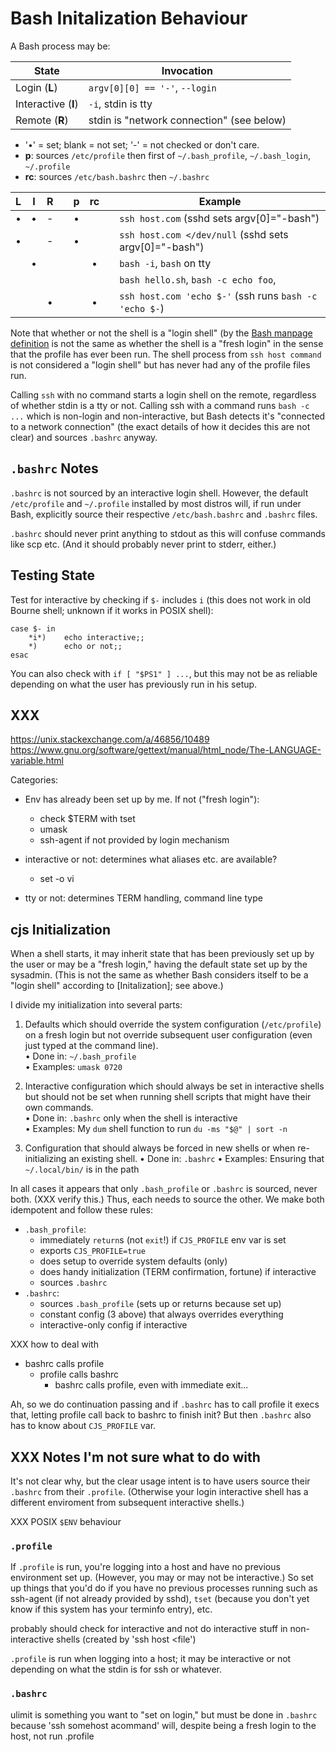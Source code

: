 Bash Initalization Behaviour
============================

A Bash process may be:

| State               | Invocation
|---------------------|---------------------------------------------------
| Login (**L**)       | `argv[0][0] == '-'`, `--login`
| Interactive (**I**) | `-i`, stdin is tty
| Remote (**R**)      | stdin is "network connection" (see below)

* '•' = set; blank = not set; '-' = not checked or don't care.
* **p**: sources `/etc/profile`
  then first of `~/.bash_profile`, `~/.bash_login`, `~/.profile`
* **rc**: sources `/etc/bash.bashrc` then `~/.bashrc`

| L | I | R | | p | rc | | Example
|:-:|:-:|:-:|-|:-:|:--:|-|-----------------
| • | • | - | | • |    | | `ssh host.com` (sshd sets argv[0]="-bash")
| • |   | - | | • |    | | `ssh host.com </dev/null` (sshd sets argv[0]="-bash")
|   | • |   | |   | •  | | `bash -i`, `bash` on tty
|   |   |   | |   |    | | `bash hello.sh`, `bash -c echo foo`,
|   |   | • | |   | •  | | `ssh host.com 'echo $-'` (ssh runs `bash -c 'echo $-`)

Note that whether or not the shell is a "login shell" (by the [Bash
manpage definition][Invocation] is not the same as whether the shell
is a "fresh login" in the sense that the profile has ever been run.
The shell process from `ssh host command` is not considered a "login
shell" but has never had any of the profile files run.

Calling `ssh` with no command starts a login shell on the remote,
regardless of whether stdin is a tty or not. Calling ssh with a
command runs `bash -c ...` which is non-login and non-interactive, but
Bash detects it's "connected to a network connection" (the exact
details of how it decides this are not clear) and sources `.bashrc`
anyway.


`.bashrc` Notes
---------------

`.bashrc` is not sourced by an interactive login shell. However, the
default `/etc/profile` and `~/.profile` installed by most distros
will, if run under Bash, explicitly source their respective
`/etc/bash.bashrc` and `.bashrc` files.

`.bashrc` should never print anything to stdout as this will confuse
commands like scp etc. (And it should probably never print to stderr,
either.)


Testing State
-------------

Test for interactive by checking if `$-` includes `i` (this does not
work in old Bourne shell; unknown if it works in POSIX shell):

    case $- in
        *i*)    echo interactive;;
        *)      echo or not;;
    esac

You can also check with `if [ "$PS1" ] ...`, but this may not be as
reliable depending on what the user has previously run in his setup.


XXX
---

https://unix.stackexchange.com/a/46856/10489
https://www.gnu.org/software/gettext/manual/html_node/The-LANGUAGE-variable.html



Categories:
* Env has already been set up by me. If not ("fresh login"):
  * check $TERM with tset
  * umask
  * ssh-agent if not provided by login mechanism


* interactive or not: determines what aliases etc. are available?
  * set -o vi
* tty or not: determines TERM handling, command line type


cjs Initialization
------------------

When a shell starts, it may inherit state that has been previously set
up by the user or may be a "fresh login," having the default state set
up by the sysadmin. (This is not the same as whether Bash considers
itself to be a "login shell" according to [Initalization]; see above.)

I divide my initialization into several parts:

1. Defaults which should override the system configuration
   (`/etc/profile`) on a fresh login but not override subsequent user
   configuration (even just typed at the command line).  
   • Done in: `~/.bash_profile`  
   • Examples: `umask 0720`  

2. Interactive configuration which should always be set in interactive
   shells but should not be set when running shell scripts that might
   have their own commands.  
   • Done in: `.bashrc` only when the shell is interactive  
   • Examples: My `dum` shell function to run `du -ms "$@" | sort -n`  

3. Configuration that should always be forced in new shells or when
   re-initializing an existing shell.
   • Done in: `.bashrc`
   • Examples: Ensuring that `~/.local/bin/` is in the path

In all cases it appears that only `.bash_profile` or `.bashrc` is
sourced, never both. (XXX verify this.) Thus, each needs to source
the other. We make both idempotent and follow these rules:

* `.bash_profile`:
  * immediately `return`s (not `exit`!) if `CJS_PROFILE` env var is set
  * exports `CJS_PROFILE=true`
  * does setup to override system defaults (only)
  * does handy initialization (TERM confirmation, fortune) if interactive
  * sources `.bashrc`
* `.bashrc`:
  * sources `.bash_profile` (sets up or returns because set up)
  * constant config (3 above) that always overrides everything
  * interactive-only config if interactive

XXX how to deal with
* bashrc calls profile
  * profile calls bashrc
    * bashrc calls profile, even with immediate exit...

Ah, so we do continuation passing and if `.bashrc` has to call profile
it execs that, letting profile call back to bashrc to finish init?
But then `.bashrc` also has to know about `CJS_PROFILE` var.

XXX Notes I'm not sure what to do with
--------------------------------------

It's not clear why, but the clear usage intent is to have users source
their `.bashrc` from their `.profile`. (Otherwise your login
interactive shell has a different enviroment from subsequent
interactive shells.)

XXX POSIX `$ENV` behaviour

### `.profile`

If `.profile` is run, you're logging into a host and have no previous
environment set up. (However, you may or may not be interactive.) So
set up things that you'd do if you have no previous processes running
such as ssh-agent (if not already provided by sshd), `tset` (because
you don't yet know if this system has your terminfo entry), etc.

probably should check for interactive and not do interactive stuff in
non-interactive shells (created by 'ssh host <file')

`.profile` is run when logging into a host; it may be interactive or
not depending on what the stdin is for ssh or whatever.

### `.bashrc`

ulimit is something you want to "set on login," but must be done in
`.bashrc` because 'ssh somehost acommand' will, despite being a fresh
login to the host, not run .profile



[Invocation]: http://man7.org/linux/man-pages/man1/bash.1.html#INVOCATION
[debhelper]: https://manpages.debian.org/stretch/debhelper/dh.1.en.html

